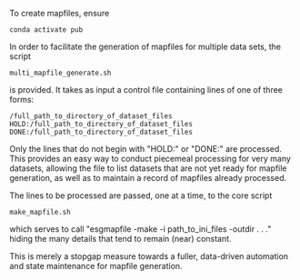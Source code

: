To create mapfiles, ensure

	conda activate pub

In order to facilitate the generation of mapfiles for multiple data sets, the script

	multi_mapfile_generate.sh

is provided.  It takes as input a control file containing lines of one of three forms:

	/full_path_to_directory_of_dataset_files	
	HOLD:/full_path_to_directory_of_dataset_files	
	DONE:/full_path_to_directory_of_dataset_files	

Only the lines that do not begin with "HOLD:" or "DONE:" are processed.  This provides
an easy way to conduct piecemeal processing for very many datasets, allowing the file
to list datasets that are not yet ready for mapfile generation, as well as to maintain
a record of mapfiles already processed.

The lines to be processed are passed, one at a time, to the core script

	make_mapfile.sh

which serves to call "esgmapfile -make -i path_to_ini_files -outdir . . ."  hiding the
many details that tend to remain (near) constant.

This is merely a stopgap measure towards a fuller, data-driven automation and state
maintenance for mapfile generation.

